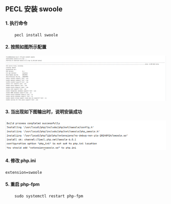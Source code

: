 ## PECL 安装 swoole

#### 1. 执行命令
```shell
    pecl install swoole
```
#### 2. 按照如图所示配置
![swoole install options](swoole_install_options.png)

#### 3. 当出现如下图输出时，说明安装成功
![swoole install success](install_success.png)

#### 4. 修改 php.ini
```
extension=swoole
```

#### 5. 重启 php-fpm
```shell
    sudo systemctl restart php-fpm
```
